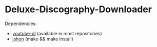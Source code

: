 # Deluxe-Discography-Downloader

Dependencies:
 - [youtube-dl](https://rg3.github.io/youtube-dl/) (available in most repositories)
 - [jshon](https://github.com/keenerd/jshon) (make && make install)
